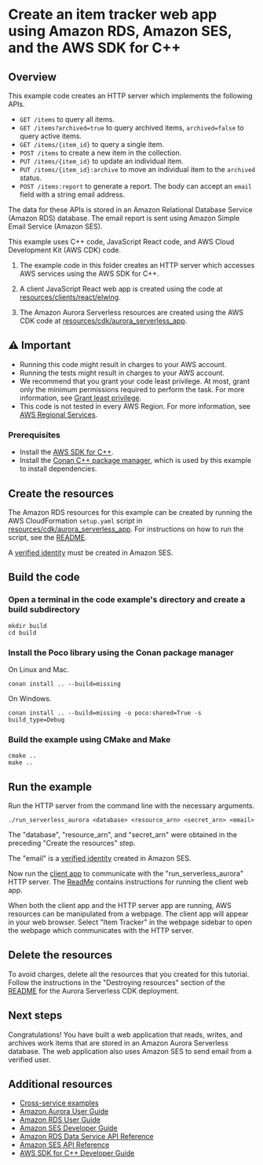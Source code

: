 
# Create an item tracker web app using Amazon RDS, Amazon SES, and the AWS SDK for C++

## Overview
This example code creates an HTTP server which implements the following APIs.
- `GET /items` to query all items.
- `GET /items?archived=true` to query archived items, `archived=false` to query active items.
- `GET /items/{item_id}` to query a single item. 
- `POST /items` to create a new item in the collection.
- `PUT /items/{item_id}` to update an individual item. 
- `PUT /items/{item_id}:archive` to move an individual item to the `archived` status.
- `POST /items:report` to generate a report. The body can accept an `email` field with a string email address.

The data for these APIs is stored in an Amazon Relational Database Service (Amazon RDS) database. The email report is sent using Amazon Simple Email Service (Amazon SES).

This example uses C++ code, JavaScript React code, and AWS Cloud Development Kit (AWS CDK) code.

1. The example code in this folder creates an HTTP server which accesses AWS services using the AWS SDK for C++. 

2. A client JavaScript React web app is created using the code at [resources/clients/react/elwing](../../../../resources/clients/react/elwing/).

3. The Amazon Aurora Serverless resources  are created using the AWS CDK code at [resources/cdk/aurora_serverless_app](../../../../resources/cdk/aurora_serverless_app). 

## ⚠️ Important

* Running this code might result in charges to your AWS account. 
* Running the tests might result in charges to your AWS account.
*  We recommend that you grant your code least privilege. At most, grant only the minimum permissions required to perform the task. For more information, see [Grant least privilege](https://docs.aws.amazon.com/IAM/latest/UserGuide/best-practices.html#grant-least-privilege). 
* This code is not tested in every AWS Region. For more information, see [AWS Regional Services](https://aws.amazon.com/about-aws/global-infrastructure/regional-product-services).

### Prerequisites

* Install the [AWS SDK for C++](https://docs.aws.amazon.com/sdk-for-cpp/v1/developer-guide/getting-started.html).
* Install the [Conan C++ package manager](https://conan.io/), which is used by this example to install dependencies. 

## Create the resources 

The Amazon RDS resources for this example can be created by running the AWS CloudFormation
`setup.yaml` script in
[resources/cdk/aurora_serverless_app](../../../../resources/cdk/aurora_serverless_app).
For instructions on how to run the script, see the [README](../../../../resources/cdk/aurora_serverless_app/README.md).

A [verified identity](https://docs.aws.amazon.com/ses/latest/dg/verify-addresses-and-domains.html) must be created in Amazon SES.

## Build the code

### Open a terminal in the code example's directory and create a build subdirectory

`mkdir build`  
`cd build`

### Install the Poco library using the Conan package manager

On Linux and Mac.

`conan install .. --build=missing`

On Windows.

`conan install .. --build=missing -o poco:shared=True -s build_type=Debug`

### Build the example using CMake and Make

`cmake ..`  
`make ..`

## Run the example

Run the HTTP server from the command line with the necessary arguments.

`./run_serverless_aurora <database> <resource_arn> <secret_arn> <email>`

The "database", "resource_arn", and "secret_arn" were obtained in the preceding "Create the resources" step.

The "email" is a [verified identity](https://docs.aws.amazon.com/ses/latest/dg/verify-addresses-and-domains.html) created in Amazon SES.

Now run the [client app](../../../../resources/clients/react/elwing/) to communicate with the "run_serverless_aurora" HTTP server. The [ReadMe](../../../../resources/clients/react/elwing/README.md) contains instructions for running the client web app.

When both the client app and the HTTP server app are running, AWS resources can be manipulated from a webpage. The client app will appear in your web browser. Select "Item Tracker" in the webpage sidebar to open the webpage which communicates with the HTTP server.

## Delete the resources

To avoid charges, delete all the resources that you created for this tutorial.
Follow the instructions in the "Destroying resources" section of the [README](../../../../resources/cdk/aurora_serverless_app/README.md) for the Aurora Serverless CDK deployment.

## Next steps
Congratulations! You have built a web application that reads, writes, and archives
work items that are stored in an Amazon Aurora Serverless database. The web application also uses
Amazon SES to send email from a verified user.

## Additional resources
* [Cross-service examples](../README.md)
* [Amazon Aurora User Guide](https://docs.aws.amazon.com/AmazonRDS/latest/AuroraUserGuide/CHAP_AuroraOverview.html)
* [Amazon RDS User Guide](https://docs.aws.amazon.com/AmazonRDS/latest/UserGuide/Welcome.html)
* [Amazon SES Developer Guide](https://docs.aws.amazon.com/ses/latest/dg/Welcome.html)
* [Amazon RDS Data Service API Reference](https://docs.aws.amazon.com/rdsdataservice/latest/APIReference/Welcome.html)
* [Amazon SES API Reference](https://docs.aws.amazon.com/ses/latest/APIReference/Welcome.html)
* [AWS SDK for C++ Developer Guide](https://docs.aws.amazon.com/sdk-for-cpp/v1/developer-guide/welcome.html) 
